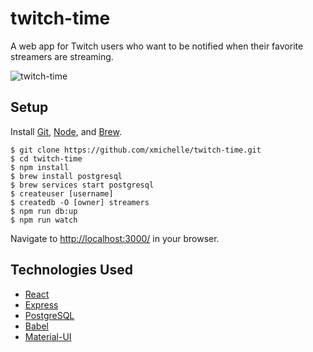 # twitch-time
A web app for Twitch users who want to be notified when their favorite streamers are streaming.

![twitch-time](https://user-images.githubusercontent.com/29046211/29437066-81792c86-8363-11e7-81f8-4a63d1bcf71c.gif)

## Setup
Install [Git](https://git-scm.com/), [Node](https://nodejs.org/en/), and [Brew](https://brew.sh/).

    $ git clone https://github.com/xmichelle/twitch-time.git
    $ cd twitch-time
    $ npm install
    $ brew install postgresql
    $ brew services start postgresql
    $ createuser [username]
    $ createdb -O [owner] streamers
    $ npm run db:up
    $ npm run watch

Navigate to [http://localhost:3000/](http://localhost:3000/) in your browser.

## Technologies Used
  * [React](https://facebook.github.io/react/)
  * [Express](https://expressjs.com/)
  * [PostgreSQL](https://www.postgresql.org/)
  * [Babel](https://babeljs.io/)
  * [Material-UI](http://www.material-ui.com/#/)
